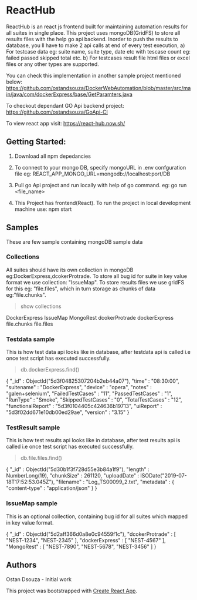 # ReactHub

ReactHub is an react js frontend built for maintaining automation results for all suites in single place. This project uses mongoDB(GridFS) to store all results files with the help go api backend. Inorder to push the results to database, you ll have to make 2 api calls at end of every test execution, a) For testcase data eg: suite name, suite type, date etc with tescase count eg: failed passed skipped total etc.
b) For testcases result file html files or excel files or any other types are supported.

You can check this implementation in another sample project mentioned below:
https://github.com/ostandsouza/DockerWebAutomation/blob/master/src/main/java/com/dockerExpress/base/GetParamters.java

To checkout dependant GO Api backend project:
https://github.com/ostandsouza/GoApi-CI

To view react app visit:
https://react-hub.now.sh/

## Getting Started:

1) Download all npm depedancies

2) To connect to your mongo DB, specify mongoURL in .env confguration file
 eg: REACT_APP_MONGO_URL=mongodb://localhost:port/DB
 
3) Pull go Api project and run locally with help of go command.
eg: go run <file_name>

4) This Project has frontend(React). To run the project in local development machine use:
npm start

## Samples
These are few sample containing mongoDB sample data

### Collections
All suites should have its own collection in mongoDB eg:DockerExpress,dcokerProtrade. 
To store all bug id for suite in key value format we use collection: "IssueMap".
To store results files we use gridFS for this eg: "file.files", which in turn storage as chunks of data eg:"file.chunks".

> show collections

DockerExpress
IssueMap
MongoRest
dcokerProtrade
dockerExpress
file.chunks
file.files

### Testdata sample
This is how test data api looks like in database, after testdata api is called i.e once test script has executed successfully.

> db.dockerExpress.find()

{ "_id" : ObjectId("5d3f04825307204b2eb44a07"), "time" : "08:30:00", "suitename" : "DockerExpress", "device" : "opera", "notes" : "galen+selenium", "FailedTestCases" : "11", "PassedTestCases" : "1", "RunType" : "Smoke", "SkippedTestCases" : "0", "TotalTestCases" : "12", "functionalReport" : "5d3f0104405c424636b19713", "uiReport" : "5d3f02dd671e10db00ed29ae", "version" : "3.15" }

### TestResult sample
This is how test results api looks like in database, after test results api is called i.e once test script has executed successfully.

> db.file.files.find()

{ "_id" : ObjectId("5d30b1f3f728d55e3b84a1f9"), "length" : NumberLong(19), "chunkSize" : 261120, "uploadDate" : ISODate("2019-07-18T17:52:53.045Z"), "filename" : "Log_TS00099_2.txt", "metadata" : { "content-type" : "application/json" } }

### IssueMap sample
This is an optional collection, containing bug id for all suites which mapped in key value format.

{ "_id" : ObjectId("5d2aff366d0a8e0c94559f1c"), "dcokerProtrade" : [ "NEST-1234", "NEST-2345" ], "dockerExpress" : [ "NEST-4567" ], "MongoRest" : [ "NEST-7890", "NEST-5678", "NEST-3456" ] }

## Authors
Ostan Dsouza - Initial work


This project was bootstrapped with [Create React App](https://github.com/facebook/create-react-app).
